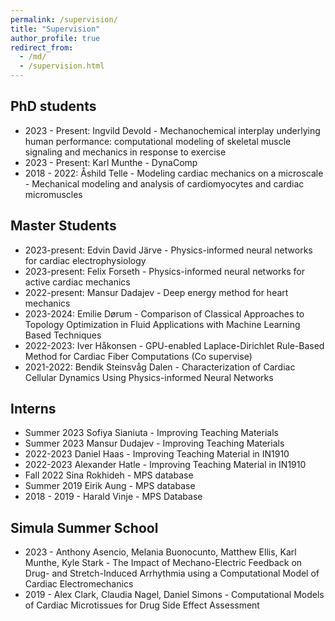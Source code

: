 ```yaml
---
permalink: /supervision/
title: "Supervision"
author_profile: true
redirect_from: 
  - /md/
  - /supervision.html
---
```


## PhD students
* 2023 - Present: Ingvild Devold - Mechanochemical interplay underlying human performance: computational modeling of skeletal muscle signaling and mechanics in response to exercise
* 2023 - Present: Karl Munthe - DynaComp
* 2018 - 2022: Åshild Telle - Modeling cardiac mechanics on a microscale - Mechanical modeling and analysis of cardiomyocytes and cardiac micromuscles

## Master Students
* 2023-present: Edvin David Järve - Physics-informed neural networks for cardiac electrophysiology
* 2023-present: Felix Forseth - Physics-informed neural networks for active cardiac mechanics
* 2022-present: Mansur Dadajev - Deep energy method for heart mechanics
* 2023-2024: Emilie Dørum - Comparison of Classical Approaches to Topology Optimization in Fluid Applications with Machine Learning Based Techniques
* 2022-2023: Iver Håkonsen - GPU-enabled Laplace-Dirichlet Rule-Based Method for Cardiac Fiber Computations (Co supervise)
* 2021-2022: Bendik Steinsvåg Dalen - Characterization of Cardiac Cellular Dynamics Using Physics-informed Neural Networks


## Interns
* Summer 2023 Sofiya Sianiuta - Improving Teaching Materials
* Summer 2023 Mansur Dudajev - Improving Teaching Materials
* 2022-2023 Daniel Haas - Improving Teaching Material in IN1910
* 2022-2023 Alexander Hatle - Improving Teaching Material in IN1910
* Fall 2022 Sina Rokhideh - MPS database
* Summer 2019 Eirik Aung - MPS database
* 2018 - 2019 - Harald Vinje - MPS Database

## Simula Summer School
* 2023 - Anthony Asencio, Melania Buonocunto, Matthew Ellis, Karl Munthe, Kyle Stark - The Impact of Mechano-Electric Feedback on Drug- and Stretch-Induced Arrhythmia using a Computational Model of Cardiac Electromechanics
* 2019 - Alex Clark, Claudia Nagel, Daniel Simons - Computational Models of Cardiac Microtissues for Drug Side Effect Assessment
